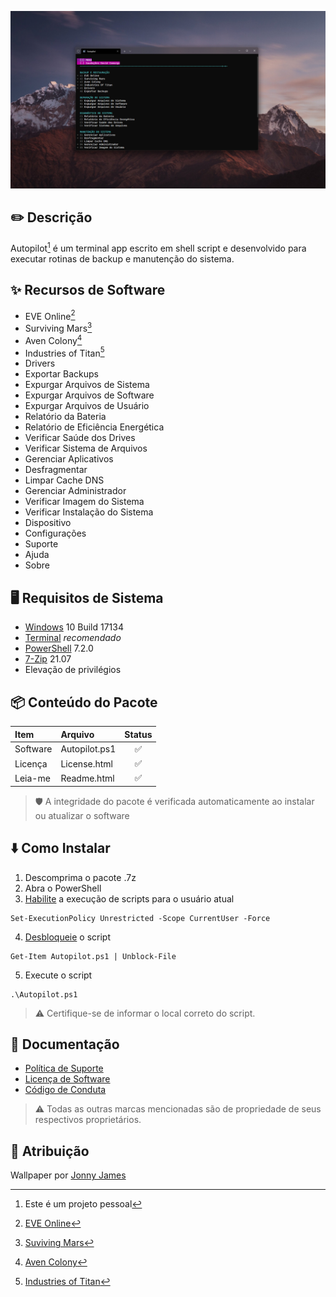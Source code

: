 ![](https://github.com/2uj1m28ohz/autopilot/blob/main/Screenshot.png)

## :pencil2: Descrição
Autopilot[^1] é um terminal app escrito em shell script e desenvolvido para executar rotinas de backup e manutenção do sistema.

## :sparkles: Recursos de Software
- EVE Online[^2]
- Surviving Mars[^3]
- Aven Colony[^4]
- Industries of Titan[^5]
- Drivers
- Exportar Backups
- Expurgar Arquivos de Sistema
- Expurgar Arquivos de Software
- Expurgar Arquivos de Usuário
- Relatório da Bateria
- Relatório de Eficiência Energética
- Verificar Saúde dos Drives
- Verificar Sistema de Arquivos
- Gerenciar Aplicativos
- Desfragmentar
- Limpar Cache DNS
- Gerenciar Administrador
- Verificar Imagem do Sistema
- Verificar Instalação do Sistema
- Dispositivo
- Configurações
- Suporte
- Ajuda
- Sobre

## :desktop_computer: Requisitos de Sistema
- [Windows](https://www.microsoft.com/windows) 10 Build 17134
- [Terminal](https://www.github.com/microsoft/terminal) _recomendado_
- [PowerShell](https://www.github.com/powershell/powershell) 7.2.0
- [7-Zip](https://www.7-zip.org) 21.07
- Elevação de privilégios

## :package: Conteúdo do Pacote
|Item|Arquivo|Status|
|:---|:---|:---:|
|Software|Autopilot.ps1|:white_check_mark:|
|Licença|License.html|:white_check_mark:|
|Leia-me|Readme.html|:white_check_mark:|
> :shield: A integridade do pacote é verificada automaticamente ao instalar ou atualizar o software

## :arrow_down: Como Instalar
1. Descomprima o pacote .7z
2. Abra o PowerShell
3. [Habilite](https://docs.microsoft.com/powershell/module/microsoft.powershell.security/set-executionpolicy) a execução de scripts para o usuário atual
```
Set-ExecutionPolicy Unrestricted -Scope CurrentUser -Force
```
4. [Desbloqueie](https://docs.microsoft.com/powershell/module/microsoft.powershell.utility/unblock-file) o script
```
Get-Item Autopilot.ps1 | Unblock-File
```
5. Execute o script
```
.\Autopilot.ps1
```
> :warning: Certifique-se de informar o local correto do script.

## :notebook_with_decorative_cover: Documentação
- [Política de Suporte](https://github.com/2uj1m28ohz/autopilot/blob/main/SUPPORT.md)
- [Licença de Software](https://github.com/2uj1m28ohz/autopilot/blob/main/LICENSE)
- [Código de Conduta](https://github.com/2uj1m28ohz/autopilot/blob/main/CODE_OF_CONDUCT.md)

> :warning: Todas as outras marcas mencionadas são de propriedade de seus respectivos proprietários.

## :clap: Atribuição
Wallpaper por [Jonny James](https://unsplash.com/photos/3no88nSvK88)

[^1]:Este é um projeto pessoal
[^2]:[EVE Online](https://www.eveonline.com)
[^3]:[Suviving Mars](https://www.survivingmars.com)
[^4]:[Aven Colony](https://www.team17.com/games/aven-colony)
[^5]:[Industries of Titan](https://braceyourselfgames.com/industries-of-titan)
